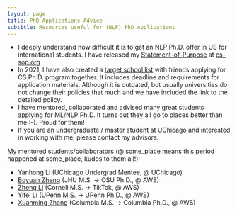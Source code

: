 ```yaml
---
layout: page
title: PhD Applications Advice
subtitle: Resources useful for (NLP) PhD Applications
---
```


<ul>
     <li>I deeply understand how difficult it is to get an NLP Ph.D. offer in US for international students. I have released my <a href="https://drive.google.com/file/d/1n_xcJNVPmhMSrxbQLF9TunXJ9ZM12Mm_/view?usp=sharing">Statement-of-Purpose</a> at <a href="https://cs-sop.org/">cs-sop.org</a>
    <li>In 2021, I have also created a <a href="https://docs.google.com/spreadsheets/d/15Wl3c3Jl-Q1CHd1Zbd7DnpuId-VMZajbF34Wi-rJXTg/edit?usp=sharing">target school list</a> with friends applying for CS Ph.D. program together. It includes deadline and requirements for application materials. Although it is outdated, but usually universities do not change their policies that much and we have included the link to the detailed policy. </li>
     <li>I have mentored, collaborated and advised many great students applying for ML/NLP Ph.D. It turns out they all go to places better than me :-). Proud for them! </li>   
    </li>   
    <li>If you are an undergraduate / master student at UChicago and interested in working with me, please contact my advisors. </li>
    </ul>

My mentored students/collaborators (@ some_place means this period happened at some_place, kudos to them all!):
<ul>
<li>Yanhong Li (UChicago Undergrad Mentee, @ UChicago) </li>
<li><a href="https://www.linkedin.com/in/boyuan-zheng-602238183/">Boyuan Zheng</a> (JHU M.S. -> OSU Ph.D., @ AWS)</li>
<li><a href="https://www.linkedin.com/in/zheng-jack-li/">Zheng Li</a> (Cornell M.S. -> TikTok, @ AWS)</li>
<li><a href="https://realliyifei.github.io/">Yifei Li</a> (UPenn M.S. -> UPenn Ph.D., @ AWS)</li>
<li><a href="https://www.billyzhang.me/">Xuanming Zhang</a> (Columbia M.S. -> Columbia Ph.D., @ AWS)</li>
</ul>